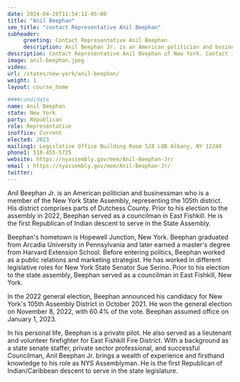 ```yaml
---
date: 2024-04-26T11:54:12-05:00
title: "Anil Beephan"
seo_title: "contact Representative Anil Beephan"
subheader:
     greeting: Contact Representative Anil Beephan
     description: Anil Beephan Jr. is an American politician and businessman who is a member of the New York State Assembly, representing the 105th district. His district comprises parts of Dutchess County. Prior to his election to the assembly in 2022, Beephan served as a councilman in East Fishkill. He is the first Republican of Indian descent to serve in the State Assembly.
description: Contact Representative Anil Beephan of New York. Contact information for Anil Beephan includes email address, phone number, and mailing address.
image: anil-beephan.jpeg
video:
url: /states/new-york/anil-beephan/
weight: 1
layout: course_home

####candidate
name: Anil Beephan
state: New York
party: Republican
role: Representative
inoffice: Current
elected: 2023
mailing1: Legislative Office Building Room 528 LOB Albany, NY 12248
phone1: 518-455-5725
website: https://nyassembly.gov/mem/Anil-Beephan-Jr/
email : https://nyassembly.gov/mem/Anil-Beephan-Jr/
twitter:
---
```

Anil Beephan Jr. is an American politician and businessman who is a member of the New York State Assembly, representing the 105th district. His district comprises parts of Dutchess County. Prior to his election to the assembly in 2022, Beephan served as a councilman in East Fishkill. He is the first Republican of Indian descent to serve in the State Assembly.

Beephan's hometown is Hopewell Junction, New York. Beephan graduated from Arcadia University in Pennsylvania and later earned a master's degree from Harvard Extension School. Before entering politics, Beephan worked as a public relations and marketing strategist. He has worked in different legislative roles for New York State Senator Sue Serino. Prior to his election to the state assembly, Beephan served as a councilman in East Fishkill, New York.

In the 2022 general election, Beephan announced his candidacy for New York's 105th Assembly District in October 2021. He won the general election on November 8, 2022, with 60.4% of the vote. Beephan assumed office on January 1, 2023.

In his personal life, Beephan is a private pilot. He also served as a lieutenant and volunteer firefighter for East Fishkill Fire District. With a background as a state senate staffer, private sector professional, and successful Councilman, Anil Beephan Jr. brings a wealth of experience and firsthand knowledge to his role as NYS Assemblyman. He is the first Republican of Indian/Caribbean descent to serve in the state legislature.
